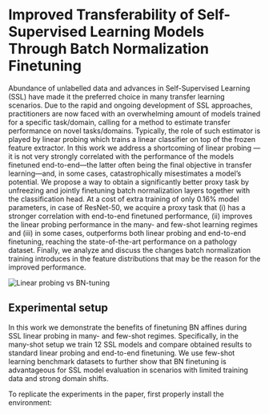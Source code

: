 # Improved Transferability of Self-Supervised Learning Models Through Batch Normalization Finetuning

Abundance of unlabelled data and advances in Self-Supervised Learning (SSL) have made it the preferred choice in many transfer learning scenarios. Due to the rapid and ongoing development of SSL approaches, practitioners are now
faced with an overwhelming amount of models trained for a specific task/domain, calling for a method to estimate transfer performance on novel tasks/domains. Typically, the role of such estimator is played by linear probing which trains a linear classifier on top of the frozen feature extractor. In this work we address a shortcoming of linear probing —it is not very strongly correlated with the performance of the models finetuned end-to-end—the latter often being the final objective in transfer learning—and, in some cases, catastrophically misestimates a model’s potential. We propose a way to obtain a significantly better proxy task by unfreezing and jointly finetuning batch normalization layers together with the classification head. At a cost of extra training of only 0.16% model parameters, in case of ResNet-50, we acquire a proxy task that (i) has a stronger correlation with
end-to-end finetuned performance, (ii) improves the linear probing performance in the many- and few-shot learning regimes and (iii) in some cases, outperforms both linear probing and end-to-end finetuning, reaching the state-of-the-art performance on a pathology dataset. Finally, we analyze and discuss the changes batch normalization training introduces in the feature distributions that may be the reason for the improved performance.

![Linear probing vs BN-tuning](https://github.com/user-attachments/assets/a74c53af-8dfb-418c-a622-e0032e9fd89a)

## Experimental setup

In this work we demonstrate the benefits of finetuning BN affines during SSL linear probing in many- and few-shot regimes. Specifically, in the many-shot setup we train 12 SSL models and compare obtained results to standard linear probing and end-to-end finetuning. We use few-shot learning benchmark datasets to further show that BN finetuning is advantageous for SSL model evaluation in scenarios with limited training data and strong domain shifts. 

To replicate the experiments in the paper, first properly install the environment:
